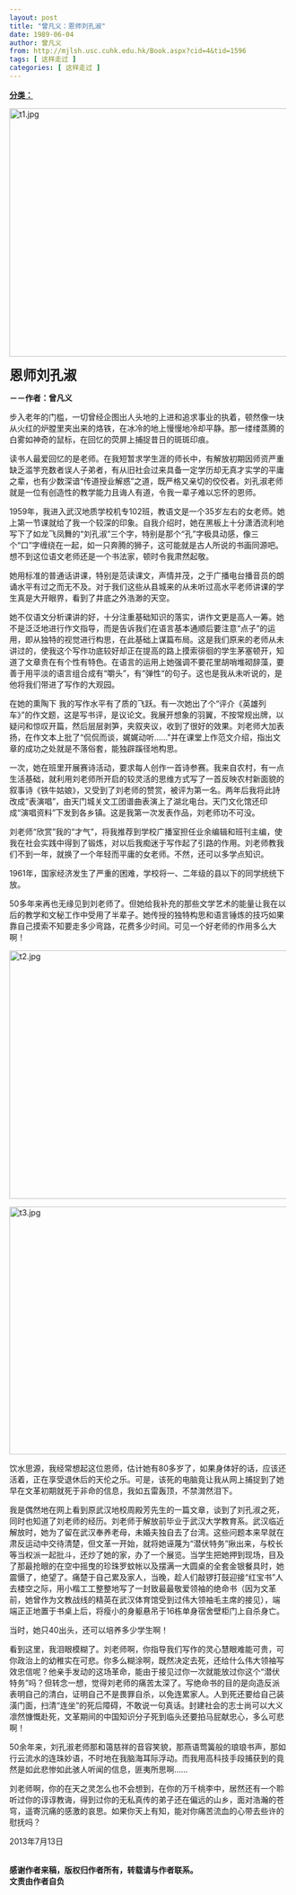 ```yaml
---
layout: post
title: "曾凡义：恩师刘孔淑"
date: 1989-06-04
author: 曾凡义
from: http://mjlsh.usc.cuhk.edu.hk/Book.aspx?cid=4&tid=1596
tags: [ 这样走过 ]
categories: [ 这样走过 ]
---
```


<div style="margin: 15px 10px 10px 0px;">
 <div>
  <span id="ctl00_ContentPlaceHolder1_chapter1_SubjectLabel" style="font-weight:bold;text-decoration:underline;">
   分类：
  </span>
 </div>
 <p>
  <img align="top" alt="t1.jpg" border="0" height="442" src="http://mjlsh.usc.cuhk.edu.hk/medias/contents/1596/t1.jpg" width="590"/>
 </p>
 <p>
  <strong>
   <font size="5">
    恩师刘孔淑
   </font>
  </strong>
 </p>
 <p>
  <strong>
   －－作者：曾凡义
  </strong>
 </p>
 <p>
  步入老年的门槛，一切曾经企图出人头地的上进和追求事业的执着，顿然像一块从火红的炉膛里夹出来的烙铁，在冰冷的地上慢慢地冷却平静。那一缕缕蒸腾的白雾如神奇的鼠标，在回忆的荧屏上捕捉昔日的斑斑印痕。
 </p>
 <p>
  读书人最爱回忆的是老师。在我短暂求学生涯的师长中，有解放初期因师资严重缺乏滥竽充数者误人子弟者，有从旧社会过来具备一定学历却无真才实学的平庸之辈，也有少数深谙“传道授业解惑”之道，既严格又亲切的佼佼者。刘孔淑老师就是一位有创造性的教学能力且诲人有道，令我一辈子难以忘怀的恩师。
 </p>
 <p>
  1959年，我进入武汉地质学校机专102班，教语文是一个35岁左右的女老师。她上第一节课就给了我一个较深的印象。自我介绍时，她在黑板上十分潇洒流利地写下了如龙飞凤舞的“刘孔淑”三个字，特别是那个“孔”字极具动感，像三个“口”字缠绕在一起，如一只奔腾的狮子，这可能就是古人所说的书画同源吧。想不到这位语文老师还是一个书法家，顿时令我肃然起敬。
 </p>
 <p>
  她用标准的普通话讲课，特别是范读课文，声情并茂，之于广播电台播音员的朗诵水平有过之而无不及。对于我们这些从县城来的从未听过高水平老师讲课的学生真是大开眼界，看到了井底之外浩渺的天空。
 </p>
 <p>
  她不仅语文分析课讲的好，十分注重基础知识的落实，讲作文更是高人一筹。她不是泛泛地进行作文指导，而是告诉我们在语言基本通顺后要注意“点子”的运用，即从独特的视觉进行构思，在此基础上谋篇布局。这是我们原来的老师从未讲过的，使我这个写作功底较好却正在提高的路上摸索徘徊的学生茅塞顿开，知道了文章贵在有个性有特色。在语言的运用上她强调不要花里胡哨堆砌辞藻，要善于用平淡的语言组合成有“嚼头”，有“弹性“的句子。这也是我从未听说的，是他将我们带进了写作的大观园。
 </p>
 <p>
  在她的熏陶下 我的写作水平有了质的飞跃。有一次她出了个“评介《英雄列车》”的作文题，这是写书评，是议论文。我展开想象的羽翼，不按常规出牌，以疑问和惊叹开篇，然后层层剥笋，夹叙夹议，收到了很好的效果。刘老师大加表扬，在作文本上批了“侃侃而谈，娓娓动听……”并在课堂上作范文介绍，指出文章的成功之处就是不落俗套，能独辟蹊径地构思。
 </p>
 <p>
  一次，她在班里开展赛诗活动，要求每人创作一首诗参赛。我来自农村，有一点生活基础，就利用刘老师所开启的较灵活的思维方式写了一首反映农村新面貌的叙事诗《铁牛姑娘》，又受到了刘老师的赞赏，被评为第一名。两年后我将此詩改成“表演唱”，由天门城关文工团谱曲表演上了湖北电台。天门文化馆还印成“演唱资料”下发到各乡镇。这是我第一次发表作品，刘老师功不可没。
 </p>
 <p>
  刘老师“欣赏”我的“才气”，将我推荐到学校广播室担任业余编辑和班刊主编，使我在社会实践中得到了锻炼，对以后我痴迷于写作起了引路的作用。刘老师教我们不到一年，就换了一个年轻而平庸的女老师。不然，还可以多学点知识。
 </p>
 <p>
  1961年，国家经济发生了严重的困难，学校将一、二年级的县以下的同学统统下放。
 </p>
 <p>
  50多年来再也无缘见到刘老师了。但她给我补充的那些文学艺术的能量让我在以后的教学和文秘工作中受用了半辈子。她传授的独特构思和语言锤炼的技巧如果靠自己摸索不知要走多少弯路，花费多少时间。可见一个好老师的作用多么大啊！
 </p>
 <p>
  <img align="top" alt="t2.jpg" border="0" height="442" src="http://mjlsh.usc.cuhk.edu.hk/medias/contents/1596/t2.jpg" width="590"/>
 </p>
 <p>
  <img align="top" alt="t3.jpg" border="0" height="441" src="http://mjlsh.usc.cuhk.edu.hk/medias/contents/1596/t3.jpg" width="590"/>
 </p>
 <p>
  饮水思源，我经常想起这位恩师，估计她有80多岁了，如果身体好的话，应该还活着，正在享受退休后的天伦之乐。可是，该死的电脑竟让我从网上捕捉到了她早在文革初期就死于非命的信息，我如五雷轰顶，不禁潸然泪下。
 </p>
 <p>
  我是偶然地在网上看到原武汉地校周殿芳先生的一篇文章，谈到了刘孔淑之死，同时也知道了刘老师的经历。刘老师于解放前毕业于武汉大学教育系。武汉临近解放时，她为了留在武汉奉养老母，未婚夫独自去了台湾。这些问题本来早就在肃反运动中交待清楚，但文革一开始，就将她诬蔑为“潜伏特务”揪出来，与校长等当权派一起批斗，还炒了她的家，办了一个展览。当学生把她押到现场，目及了那最抢眼的在空中摇曳的珍珠罗蚊帐以及摆满一大圆桌的全套金银餐具时，她震慑了，绝望了。痛楚于自己累及家人，当晚，趁人们敲锣打鼓迎接“红宝书”人去楼空之际，用小楷工工整整地写了一封致最最敬爱领袖的绝命书（因为文革前，她曾作为文教战线的精英在武汉体育馆受到过伟大领袖毛主席的接见），端端正正地置于书桌上后，将瘦小的身躯悬吊于16栋单身宿舍壁柜门上自杀身亡。
 </p>
 <p>
  当时，她只40出头，还可以培养多少学生啊！
 </p>
 <p>
  看到这里，我泪眼模糊了。刘老师啊，你指导我们写作的灵心慧眼难能可贵，可你政治上的幼稚实在可悲。你多么糊涂啊，既然决定去死，还给什么伟大领袖写效忠信呢？他亲手发动的这场革命，能由于接见过你一次就能放过你这个“潜伏特务”吗？但转念一想，觉得刘老师的痛苦太深了。写绝命书的目的是向造反派表明自己的清白，证明自己不是畏罪自杀，以免连累家人。人到死还要给自己装潢门面，扫清“连坐”的死后障碍，不敢说一句真话。封建社会的志士尚可以大义凛然慷慨赴死，文革期间的中国知识分子死到临头还要拍马屁献忠心，多么可悲啊！
 </p>
 <p>
  50余年来，刘孔淑老师那和蔼慈祥的音容笑貌，那燕语莺簧般的琅琅书声，那如行云流水的连珠妙语，不时地在我脑海耳际浮动。而我用高科技手段捕获到的竟然是如此悲惨如此骇人听闻的信息，匪夷所思啊……
 </p>
 <p>
  刘老师啊，你的在天之灵怎么也不会想到，在你的万千桃李中，居然还有一个聆听过你的谆谆教诲，得到过你的无私真传的弟子还在偏远的山乡，面对浩瀚的苍穹，遥寄沉痛的感激的哀思。如果你天上有知，能对你痛苦流血的心带去些许的慰抚吗？
 </p>
 <p>
  2013年7月13日
 </p>
 <p>
  <br/>
  <strong>
   感谢作者来稿，版权归作者所有，转载请与作者联系。
   <br/>
   文责由作者自负
  </strong>
 </p>
</div>

